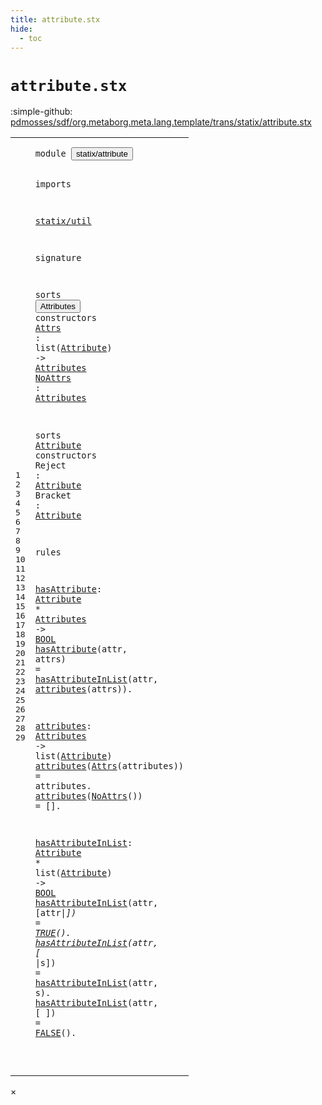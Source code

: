 ```yaml
---
title: attribute.stx
hide:
  - toc
---
```


# `attribute.stx`

:simple-github: [pdmosses/sdf/org.metaborg.meta.lang.template/trans/statix/attribute.stx]

[pdmosses/sdf/org.metaborg.meta.lang.template/trans/statix/attribute.stx]: https://github.com/pdmosses/sdf/blob/master/org.metaborg.meta.lang.template/trans/statix/attribute.stx "The source file on GitHub"

<div class="stx"><table class="highlighttable"><tbody><tr><td class="linenos"><div class="linenodiv"><pre><span></span>1
2
3
4
5
6
7
8
9
10
11
12
13
14
15
16
17
18
19
20
21
22
23
24
25
26
27
28
29
</pre></div></td>
<td class="code"><pre><code><span class="keyword">module</span> <button class="modal-open" id="statix/attribute_1_8" title="Multi-file references" data-urls="../main.stx/#statix/attribute_19_3 line 19; ../production.stx/#statix/attribute_6_3 line 6; ../section/syntax.stx/#statix/attribute_12_3 line 12; ../section/template.stx/#statix/attribute_11_3 line 11"><span class="token sort_Id">statix/attribute</span></button>

<span class="keyword">imports</span>

  <a href="../util.stx/#statix/util_1_8" id="statix/util_5_3" title="Defined at ../util.stx line 1"><span class="token sort_Id">statix/util</span></a>

<span class="keyword">signature</span>

  <span class="keyword">sorts</span> <span class="cons_SortDecl"><button class="modal-open" id="Attributes_9_9" title="Multi-file references" data-urls="#Attributes_10_34 line 10, 11, 19, 22; ../production.stx/#Attributes_11_33 line 11; ../section/syntax.stx/#Attributes_29_36 line 29, 36, 37; ../section/template.stx/#Attributes_19_57 line 19, 20, 99"><span class="token sort_Id">Attributes</span></button></span> <span class="keyword">constructors</span>
    <span class="cons_OpDecl"><a href="#Attrs_23_14" id="Attrs_10_5" title="Referenced at line 23"><span class="token sort_Id">Attrs</span></a>   <span class="operator">:</span> <span class="keyword">list</span><span class="operator">(</span><span class="cons_SimpleSort"><a href="#Attribute_13_9" id="Attribute_10_20" title="Defined at line 13"><span class="token sort_Id">Attribute</span></a></span><span class="operator">)</span> <span class="operator">-&gt;</span> <span class="cons_SimpleSort"><a href="#Attributes_9_9" id="Attributes_10_34" title="Defined at line 9"><span class="token sort_Id">Attributes</span></a></span></span>
    <span class="cons_OpDecl"><a href="#NoAttrs_24_14" id="NoAttrs_11_5" title="Referenced at line 24"><span class="token sort_Id">NoAttrs</span></a> <span class="operator">:</span>                    <span class="cons_SimpleSort"><a href="#Attributes_9_9" id="Attributes_11_34" title="Defined at line 9"><span class="token sort_Id">Attributes</span></a></span></span>

  <span class="keyword">sorts</span> <span class="cons_SortDecl"><a href="#Attribute_10_20" id="Attribute_13_9" title="Referenced at line 10, 14, 15, 19, 22, 26"><span class="token sort_Id">Attribute</span></a></span> <span class="keyword">constructors</span>
    <span class="cons_OpDecl"><span id="Reject_14_5" title="Not referenced"><span class="token sort_Id">Reject</span></span>  <span class="operator">:</span> <span class="cons_SimpleSort"><a href="#Attribute_13_9" id="Attribute_14_15" title="Defined at line 13"><span class="token sort_Id">Attribute</span></a></span></span>
    <span class="cons_OpDecl"><span id="Bracket_15_5" title="Not referenced"><span class="token sort_Id">Bracket</span></span> <span class="operator">:</span> <span class="cons_SimpleSort"><a href="#Attribute_13_9" id="Attribute_15_15" title="Defined at line 13"><span class="token sort_Id">Attribute</span></a></span></span>

<span class="keyword">rules</span>

  <a href="#hasAttribute_20_3" id="hasAttribute_19_3" title="Referenced at line 20"><span class="token sort_Id">hasAttribute</span></a><span class="operator">:</span> <span class="cons_SimpleSort"><a href="#Attribute_13_9" id="Attribute_19_17" title="Defined at line 13"><span class="token sort_Id">Attribute</span></a></span> <span class="operator">*</span> <span class="cons_SimpleSort"><a href="#Attributes_9_9" id="Attributes_19_29" title="Defined at line 9"><span class="token sort_Id">Attributes</span></a></span> <span class="operator">-&gt;</span> <span class="cons_SimpleSort"><a href="../util.stx/#BOOL_11_9" id="BOOL_19_43" title="Defined at ../util.stx line 11"><span class="token sort_Id">BOOL</span></a></span>
  <a href="#hasAttribute_19_3" id="hasAttribute_20_3" title="Defined at line 19"><span class="token sort_Id">hasAttribute</span></a><span class="operator">(</span><span class="cons_Var"><span id="attr_20_16" title="Not referenced"><span class="token sort_Id">attr</span></span></span><span class="operator">,</span> <span class="cons_Var"><span id="attrs_20_22" title="Not referenced"><span class="token sort_Id">attrs</span></span></span><span class="operator">)</span> <span class="operator">=</span> <a href="#hasAttributeInList_26_3" id="hasAttributeInList_20_31" title="Defined at line 26"><span class="token sort_Id">hasAttributeInList</span></a><span class="operator">(</span><span class="cons_Var">attr</span><span class="operator">,</span> <a href="#attributes_22_3" id="attributes_20_56" title="Defined at line 22"><span class="token sort_Id">attributes</span></a><span class="operator">(</span><span class="cons_Var">attrs</span><span class="operator">)).</span>

  <a href="#attributes_20_56" id="attributes_22_3" title="Referenced at line 20, 23, 24"><span class="token sort_Id">attributes</span></a><span class="operator">:</span> <span class="cons_SimpleSort"><a href="#Attributes_9_9" id="Attributes_22_15" title="Defined at line 9"><span class="token sort_Id">Attributes</span></a></span> <span class="operator">-&gt;</span> <span class="keyword">list</span><span class="operator">(</span><span class="cons_SimpleSort"><a href="#Attribute_13_9" id="Attribute_22_34" title="Defined at line 13"><span class="token sort_Id">Attribute</span></a></span><span class="operator">)</span>
  <a href="#attributes_22_3" id="attributes_23_3" title="Defined at line 22"><span class="token sort_Id">attributes</span></a><span class="operator">(</span><span class="cons_Op"><a href="#Attrs_10_5" id="Attrs_23_14" title="Defined at line 10"><span class="token sort_Id">Attrs</span></a><span class="operator">(</span><span class="cons_Var"><span id="attributes_23_20" title="Not referenced"><span class="token sort_Id">attributes</span></span></span>)</span><span class="operator">)</span> <span class="operator">=</span> <span class="cons_Var">attributes</span><span class="operator">.</span>
  <a href="#attributes_22_3" id="attributes_24_3" title="Defined at line 22"><span class="token sort_Id">attributes</span></a><span class="operator">(</span><span class="cons_Op"><a href="#NoAttrs_11_5" id="NoAttrs_24_14" title="Defined at line 11"><span class="token sort_Id">NoAttrs</span></a>()</span><span class="operator">)</span>         <span class="operator">=</span> <span class="operator">[].</span>

  <a href="#hasAttributeInList_20_31" id="hasAttributeInList_26_3" title="Referenced at line 20, 27, 28, 29"><span class="token sort_Id">hasAttributeInList</span></a><span class="operator">:</span> <span class="cons_SimpleSort"><a href="#Attribute_13_9" id="Attribute_26_23" title="Defined at line 13"><span class="token sort_Id">Attribute</span></a></span> <span class="operator">*</span> <span class="keyword">list</span><span class="operator">(</span><span class="cons_SimpleSort"><a href="#Attribute_13_9" id="Attribute_26_40" title="Defined at line 13"><span class="token sort_Id">Attribute</span></a></span><span class="operator">)</span> <span class="operator">-&gt;</span> <span class="cons_SimpleSort"><a href="../util.stx/#BOOL_11_9" id="BOOL_26_54" title="Defined at ../util.stx line 11"><span class="token sort_Id">BOOL</span></a></span>
  <a href="#hasAttributeInList_26_3" id="hasAttributeInList_27_3" title="Defined at line 26"><span class="token sort_Id">hasAttributeInList</span></a><span class="operator">(</span><span class="cons_Var">attr</span><span class="operator">,</span> <span class="operator">[</span><span class="cons_Var"><span id="attr_27_29" title="Not referenced"><span class="token sort_Id">attr</span></span></span><span class="operator">|_])</span> <span class="operator">=</span> <span class="cons_Op"><a href="../util.stx/#TRUE_12_5" id="TRUE_27_40" title="Defined at ../util.stx line 12"><span class="token sort_Id">TRUE</span></a>()</span><span class="operator">.</span>
  <a href="#hasAttributeInList_26_3" id="hasAttributeInList_28_3" title="Defined at line 26"><span class="token sort_Id">hasAttributeInList</span></a><span class="operator">(</span><span class="cons_Var"><span id="attr_28_22" title="Not referenced"><span class="token sort_Id">attr</span></span></span><span class="operator">,</span> <span class="operator">[_</span>   <span class="operator">|</span><span class="cons_Var"><span id="s_28_34" title="Not referenced"><span class="token sort_Id">s</span></span></span><span class="operator">])</span> <span class="operator">=</span> <a href="#hasAttributeInList_26_3" id="hasAttributeInList_28_40" title="Defined at line 26"><span class="token sort_Id">hasAttributeInList</span></a><span class="operator">(</span><span class="cons_Var">attr</span><span class="operator">,</span> <span class="cons_Var">s</span><span class="operator">).</span>
  <a href="#hasAttributeInList_26_3" id="hasAttributeInList_29_3" title="Defined at line 26"><span class="token sort_Id">hasAttributeInList</span></a><span class="operator">(</span><span class="cons_Var"><span id="attr_29_22" title="Not referenced"><span class="token sort_Id">attr</span></span></span><span class="operator">,</span> <span class="operator">[</span>      <span class="operator">])</span> <span class="operator">=</span> <span class="cons_Op"><a href="../util.stx/#FALSE_13_5" id="FALSE_29_40" title="Defined at ../util.stx line 13"><span class="token sort_Id">FALSE</span></a>()</span><span class="operator">.</span>

</code></pre></td></tr></tbody></table></div>

<div id="modal">
  <div id="modal-content">
    <span id="modal-close">&times;</span>
    <h2 id="modal-h2"></h2>
    <p  id="modal-p"></p>
    <ul id="modal-ul"></ul>
  </div>
</div>

